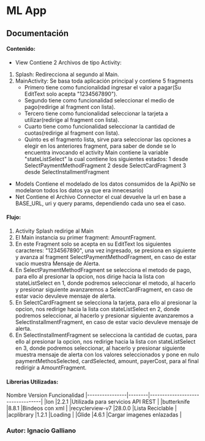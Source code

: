 # ML App

## Documentación
 
#### Contenido:

* View
Contiene 2 Archivos de tipo Activity:
1) Splash: 
	Redirecciona al segundo al Main.
2) MainActivity:
	Se basa toda aplicación principal y contiene 5 fragments 
	* Primero tiene como funcionalidad ingresar el valor a pagar(Su EditText solo acepta "1234567890").
	* Segundo tiene como funcionalidad seleccionar el medio de pago(redirige al fragment con lista).
	* Tercero tiene como funcionalidad seleccionar la tarjeta a utilizar(redirige al fragment con lista).
	* Cuarto tiene como funcionalidad seleccionar la cantidad de cuotas(redirige al fragment con lista).
	* Quinto es el fragmento lista, sirve para seleccionar las opciones a elegir en los anteriores fragment,
	para saber de donde se lo encuentra invocando el activity Main contiene la variable "stateListSelect" la 
	cual contiene los siguientes estados: 1 desde SelectPaymentMethodFragment
				              2 desde SelectCardFragment
					      3 desde SelectInstallmentFragment
* Models
	Contiene el modelado de los datos consumidos de la Api(No se modelaron todos los datos ya que era innecesario)
* Net
	Contiene el Archivo Connector el cual devuelve la url en base a BASE_URL, uri y query params, dependiendo 
	cada uno sea el caso.

#### Flujo:
1) Activity Splash redirige al Main
2) El Main instancia su primer fragment: AmountFragment.
3) En este Fragment solo se acepta en su EditText los siguientes caracteres: "1234567890", una vez ingresado,
   se presiona en siguiente y avanza al fragment SelectPaymentMethodFragment, en caso de estar vacio muestra Mensaje de Alerta.
4) En SelectPaymentMethodFragment se selecciona el metodo de pago, para ello al presionar la opcion, nos dirige hacia 
   la lista con stateListSelect en 1, donde podremos seleccionar el metodo, al hacerlo y presionar siguiente avanzaremos a 
   SelectCardFragment, en caso de estar vacio devuleve mensaje de alerta.
5) En SelectCardFragment se selecciona la tarjeta, para ello al presionar la opcion, nos redirige hacia 
   la lista con stateListSelect en 2, donde podremos seleccionar, al hacerlo y presionar siguiente avanzaremos a 
   SelectInstallmentFragment, en caso de estar vacio devuleve mensaje de alerta.
5) En SelectInstallmentFragment se selecciona la cantidad de cuotas, para ello al presionar la opcion, nos redirige hacia 
   la lista con stateListSelect en 3, donde podremos seleccionar, al hacerlo y presionar siguiente muestra mensaje de alerta
   con los valores seleccionados y pone en nulo paymentMethosSelected, cardSelected, amount, payerCost, para al final redirigir a 
   AmountFragment.
   
#### Librerias Utilizadas:

Nombre
Version
Funcionalidad
|----------------|--------|----------------------------------|
|Ion		 |2.2.1   |Utilizada para servicios API REST |
|butterknife  	 |8.8.1   |Bindeos con xml                   |
|recyclerview-v7 |28.0.0  |Lista Reciclable                  |
|acplibrary 	 |1.2.1   |Loading                           |
|Glide 	 	 |4.6.1   |Cargar imagenes enlazadas         |


### Autor: Ignacio Galliano



